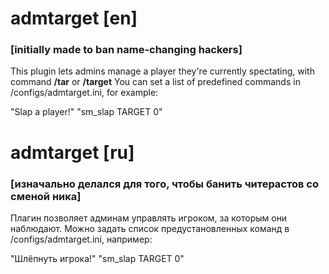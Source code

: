 # admtarget [en]
### [initially made to ban name-changing hackers]
This plugin lets admins manage a player they're currently spectating, with command **/tar** or **/target**
You can set a list of predefined commands in /configs/admtarget.ini, for example: 

"Slap a player!" "sm_slap TARGET 0"

# admtarget [ru]
### [изначально делался для того, чтобы банить читерастов со сменой ника]
Плагин позволяет админам управлять игроком, за которым они наблюдают.
Можно задать список предустановленных команд в /configs/admtarget.ini, например:

"Шлёпнуть игрока!" "sm_slap TARGET 0"
